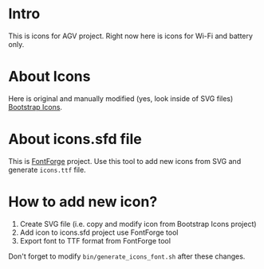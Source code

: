 # Intro

This is icons for AGV project. Right now here is icons for Wi-Fi and battery only.

# About Icons

Here is original and manually modified (yes, look inside of SVG files) 
[Bootstrap Icons](https://icons.getbootstrap.com/).

# About icons.sfd file

This is [FontForge](https://fontforge.org/en-US/) project. 
Use this tool to add new icons from SVG and generate `icons.ttf` file.

# How to add new icon?

1. Create SVG file (i.e. copy and modify icon from Bootstrap Icons project)
1. Add icon to icons.sfd project use FontForge tool
1. Export font to TTF format from FontForge tool

Don't forget to modify `bin/generate_icons_font.sh` after these changes.